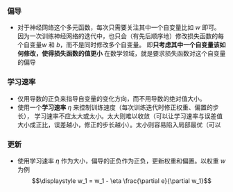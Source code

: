 ### 偏导

-   对于神经网络这个多元函数，每次只需要关注其中一个自变量比如 $w$ 即可。
    因为一次训练神经网络的迭代中，也只会（有先后顺序地）修改损失函数的每个自变量$w$ 和 $b$，而不是同时修改多个自变量。
    即**只考虑其中一个自变量该如何修改，使得损失函数的值更小**
    在数学领域，就是要求损失函数对这个自变量的偏导

### 学习速率

-   仅用导数的正负来指导自变量的变化方向，而不用导数的绝对值大小。
-   使用一个**学习速率** $\eta$ 来控制训练速度（每次训练迭代时修正权重、偏置的步长），
    学习速率不应太大或太小。太大则难以收敛（可以让学习速率与误差值大小成正比，误差越小，修正的步长越小）。太小则容易陷入局部最优（可以

### 更新

-   使用学习速率 $\eta$ 作为大小，偏导的正负作为正负，更新权重和偏置。以权重 $w$ 为例
    $$\displaystyle w_1 = w_1 - \eta \frac{\partial e}{\partial w_1}$$

